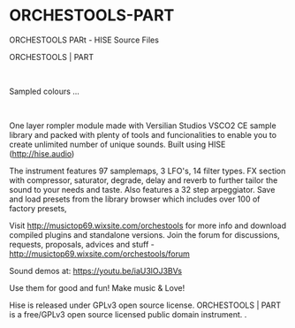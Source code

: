 # ORCHESTOOLS-PART
ORCHESTOOLS PARt - HISE Source Files

ORCHESTOOLS | PART

​

Sampled colours ...

​

One layer rompler module made with Versilian Studios VSCO2 CE sample library and packed with plenty of tools and funcionalities to enable you to create unlimited number of unique sounds. Built using HISE (http://hise.audio)

The instrument features 97 samplemaps, 3 LFO's, 14 filter types. FX section with compressor, saturator, degrade, delay and reverb to further tailor the sound to your needs and taste. Also features a 32 step arpeggiator. Save and load presets from the library browser which includes over 100 of factory presets, 

Visit http://musictop69.wixsite.com/orchestools for more info and download compiled plugins and standalone versions. Join the forum for discussions, requests, proposals, advices and stuff - http://musictop69.wixsite.com/orchestools/forum

Sound demos at: https://youtu.be/iaU3lOJ3BVs

Use them for good and fun! Make music & Love!

Hise is released under GPLv3 open source license. ORCHESTOOLS | PART is a free/GPLv3 open source licensed public domain instrument. .
